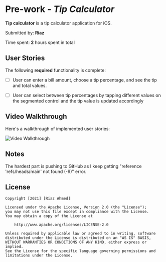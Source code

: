 # Pre-work - *Tip Calculator*

**Tip calculator** is a tip calculator application for iOS.

Submitted by: **Riaz**

Time spent: **2** hours spent in total

## User Stories

The following **required** functionality is complete:

* [ ] User can enter a bill amount, choose a tip percentage, and see the tip and total values.
* [ ] User can select between tip percentages by tapping different values on the segmented control and the tip value is updated accordingly


## Video Walkthrough

Here's a walkthrough of implemented user stories:

<img src='https://imgur.com/wg7XU1P.gif' title='Video Walkthrough' width='' alt='Video Walkthrough' />


## Notes

The hardest part is pushing to GitHub as I keep getting "reference 'refs/heads/main' not found (-9)" error.

## License

    Copyright [2021] [Riaz Ahmed]

    Licensed under the Apache License, Version 2.0 (the "License");
    you may not use this file except in compliance with the License.
    You may obtain a copy of the License at

        http://www.apache.org/licenses/LICENSE-2.0

    Unless required by applicable law or agreed to in writing, software
    distributed under the License is distributed on an "AS IS" BASIS,
    WITHOUT WARRANTIES OR CONDITIONS OF ANY KIND, either express or implied.
    See the License for the specific language governing permissions and
    limitations under the License.

